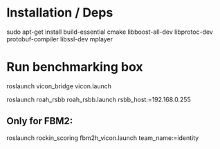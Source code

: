 # Installation / Deps

sudo apt-get install build-essential cmake libboost-all-dev libprotoc-dev protobuf-compiler libssl-dev mplayer

# Run benchmarking box

roslaunch vicon_bridge vicon.launch

roslaunch roah_rsbb roah_rsbb.launch rsbb_host:=192.168.0.255

## Only for FBM2:
roslaunch rockin_scoring fbm2h_vicon.launch team_name:=identity